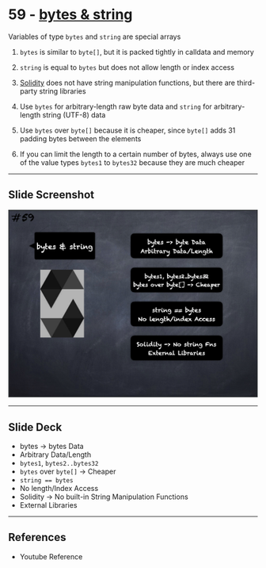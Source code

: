 # 59 - [bytes & string](bytes%20&%20string.md)
Variables of type `bytes` and `string` are special arrays

1. `bytes` is similar to `byte[]`, but it is packed tightly in calldata and memory
    
2. `string` is equal to `bytes` but does not allow length or index access
    
3. [Solidity](Solidity.md) does not have string manipulation functions, but there are third-party string libraries
    
4. Use `bytes` for arbitrary-length raw byte data and `string` for arbitrary-length string (UTF-8) data
    
5. Use `bytes` over `byte[]` because it is cheaper, since `byte[]` adds 31 padding bytes between the elements
    
6. If you can limit the length to a certain number of bytes, always use one of the value types `bytes1` to `bytes32` because they are much cheaper

___
## Slide Screenshot
![059.png](../../images/2.%20Solidity%20101/059.png)
___
## Slide Deck
- bytes -> bytes Data
- Arbitrary Data/Length
- `bytes1`, `bytes2..bytes32`
- `bytes` over `byte[]` -> Cheaper
- `string == bytes`
- No length/Index Access
- Solidity -> No built-in String Manipulation Functions
- External Libraries
___
## References
- Youtube Reference


